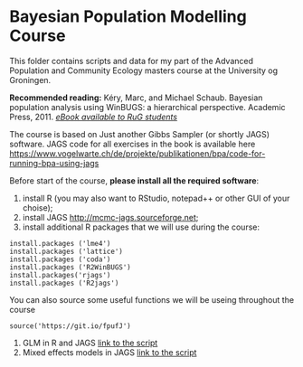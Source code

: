 # Bayesian Population Modelling Course
This folder contains scripts and data for my part of the Advanced Population and Community Ecology masters course at the University og Groningen.

**Recommended reading:**
Kéry, Marc, and Michael Schaub. Bayesian population analysis using WinBUGS: a hierarchical perspective. Academic Press, 2011. [_eBook available to RuG students_](http://search.ebscohost.com.proxy-ub.rug.nl/login.aspx?direct=true&db=nlebk&AN=407875&site=ehost-live&scope=site&ebv=EB&ppid=pp_iii)

The course is based on Just another Gibbs Sampler (or shortly JAGS) software.
JAGS code for all exercises in the book is available here https://www.vogelwarte.ch/de/projekte/publikationen/bpa/code-for-running-bpa-using-jags

Before start of the course, **please install all the required software**:

1. install R (you may also want to RStudio, notepad++ or other GUI of your choise);
2. install JAGS http://mcmc-jags.sourceforge.net;
3. install additional R packages that we will use during the course:
```{r}
install.packages ('lme4')
install.packages ('lattice')
install.packages ('coda')
install.packages ('R2WinBUGS')
install.packages('rjags')
install.packages ('R2jags')
```
You can also source some useful functions we will be useing throughout the course
```{r}
source('https://git.io/fpufJ')
```

1. GLM in R and JAGS [link to the script](https://github.com/eldarrak/Bayesian-Population-Modelling-Course/blob/master/1-GLMS.R)
2. Mixed effects models in JAGS [link to the script](https://github.com/eldarrak/Bayesian-Population-Modelling-Course/blob/master/2-Mixed_effects_GLMs.R)
